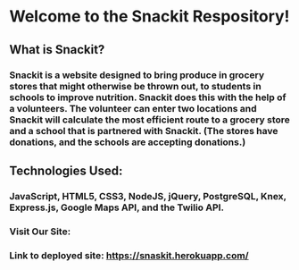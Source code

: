 # Welcome to the Snackit Respository!

## What is Snackit?

### Snackit is a website designed to bring produce in grocery stores that might otherwise be thrown out, to students in schools to improve nutrition.  Snackit does this with the help of a volunteers.  The volunteer can enter two locations and Snackit will calculate the most efficient route to a grocery store and a school that is partnered with Snackit.  (The stores have donations, and the schools are accepting donations.)

## Technologies Used:

### JavaScript, HTML5, CSS3, NodeJS, jQuery, PostgreSQL, Knex, Express.js, Google Maps API, and the Twilio API.


### Visit Our Site:
### Link to deployed site: https://snaskit.herokuapp.com/
